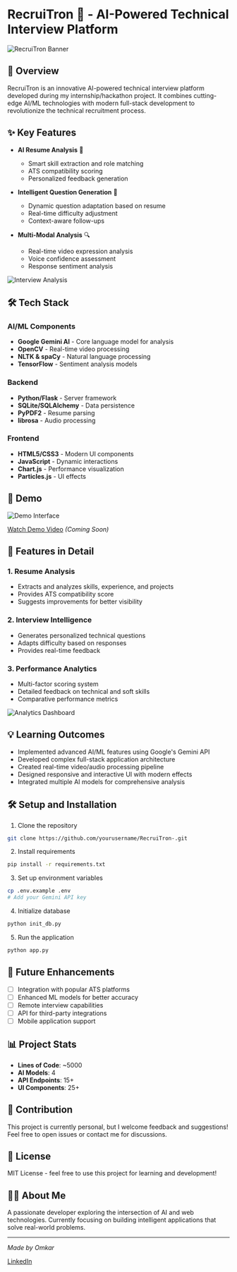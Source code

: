 # RecruiTron 🤖 - AI-Powered Technical Interview Platform

![RecruiTron Banner](https://images.unsplash.com/photo-1589254066213-a0c9dc853511?auto=format&fit=crop&q=80)

## 🌟 Overview

RecruiTron is an innovative AI-powered technical interview platform developed during my internship/hackathon project. It combines cutting-edge AI/ML technologies with modern full-stack development to revolutionize the technical recruitment process.

## ✨ Key Features

- **AI Resume Analysis** 📄
  - Smart skill extraction and role matching
  - ATS compatibility scoring
  - Personalized feedback generation
  
- **Intelligent Question Generation** 🎯
  - Dynamic question adaptation based on resume
  - Real-time difficulty adjustment
  - Context-aware follow-ups

- **Multi-Modal Analysis** 🔍
  - Real-time video expression analysis
  - Voice confidence assessment
  - Response sentiment analysis
  
![Interview Analysis](https://images.unsplash.com/photo-1517245386807-bb43f82c33c4?auto=format&fit=crop&q=80)

## 🛠️ Tech Stack

### AI/ML Components
- **Google Gemini AI** - Core language model for analysis
- **OpenCV** - Real-time video processing
- **NLTK & spaCy** - Natural language processing
- **TensorFlow** - Sentiment analysis models

### Backend
- **Python/Flask** - Server framework
- **SQLite/SQLAlchemy** - Data persistence
- **PyPDF2** - Resume parsing
- **librosa** - Audio processing

### Frontend
- **HTML5/CSS3** - Modern UI components
- **JavaScript** - Dynamic interactions
- **Chart.js** - Performance visualization
- **Particles.js** - UI effects

## 🎥 Demo

![Demo Interface](https://images.unsplash.com/photo-1526925539332-aa3b66e35444?auto=format&fit=crop&q=80)

[Watch Demo Video](#) *(Coming Soon)*

## 🚀 Features in Detail

### 1. Resume Analysis
- Extracts and analyzes skills, experience, and projects
- Provides ATS compatibility score
- Suggests improvements for better visibility

### 2. Interview Intelligence
- Generates personalized technical questions
- Adapts difficulty based on responses
- Provides real-time feedback

### 3. Performance Analytics
- Multi-factor scoring system
- Detailed feedback on technical and soft skills
- Comparative performance metrics

![Analytics Dashboard](https://images.unsplash.com/photo-1551288049-bebda4e38f71?auto=format&fit=crop&q=80)

## 💡 Learning Outcomes

- Implemented advanced AI/ML features using Google's Gemini API
- Developed complex full-stack application architecture
- Created real-time video/audio processing pipeline
- Designed responsive and interactive UI with modern effects
- Integrated multiple AI models for comprehensive analysis

## 🛠️ Setup and Installation

1. Clone the repository
```bash
git clone https://github.com/yourusername/RecruiTron-.git
```

2. Install requirements
```bash
pip install -r requirements.txt
```

3. Set up environment variables
```bash
cp .env.example .env
# Add your Gemini API key
```

4. Initialize database
```bash
python init_db.py
```

5. Run the application
```bash
python app.py
```

## 🔮 Future Enhancements

- [ ] Integration with popular ATS platforms
- [ ] Enhanced ML models for better accuracy
- [ ] Remote interview capabilities
- [ ] API for third-party integrations
- [ ] Mobile application support

## 📊 Project Stats

- **Lines of Code**: ~5000
- **AI Models**: 4
- **API Endpoints**: 15+
- **UI Components**: 25+

## 🤝 Contribution

This project is currently personal, but I welcome feedback and suggestions! Feel free to open issues or contact me for discussions.

## 📜 License

MIT License - feel free to use this project for learning and development!

## 🙋‍♂️ About Me

A passionate developer exploring the intersection of AI and web technologies. Currently focusing on building intelligent applications that solve real-world problems.

---
*Made by Omkar*

[LinkedIn](linkedin.com/in/omkar-mutyalwar) 
